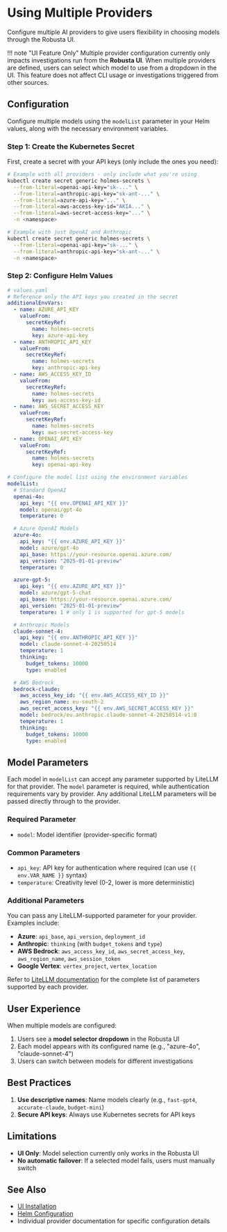 # Using Multiple Providers

Configure multiple AI providers to give users flexibility in choosing models through the Robusta UI.

!!! note "UI Feature Only"
    Multiple provider configuration currently only impacts investigations run from the **Robusta UI**. When multiple providers are defined, users can select which model to use from a dropdown in the UI. This feature does not affect CLI usage or investigations triggered from other sources.

## Configuration

Configure multiple models using the `modelList` parameter in your Helm values, along with the necessary environment variables.

### Step 1: Create the Kubernetes Secret

First, create a secret with your API keys (only include the ones you need):

```bash
# Example with all providers - only include what you're using
kubectl create secret generic holmes-secrets \
  --from-literal=openai-api-key="sk-..." \
  --from-literal=anthropic-api-key="sk-ant-..." \
  --from-literal=azure-api-key="..." \
  --from-literal=aws-access-key-id="AKIA..." \
  --from-literal=aws-secret-access-key="..." \
  -n <namespace>

# Example with just OpenAI and Anthropic
kubectl create secret generic holmes-secrets \
  --from-literal=openai-api-key="sk-..." \
  --from-literal=anthropic-api-key="sk-ant-..." \
  -n <namespace>
```

### Step 2: Configure Helm Values

```yaml
# values.yaml
# Reference only the API keys you created in the secret
additionalEnvVars:
  - name: AZURE_API_KEY
    valueFrom:
      secretKeyRef:
        name: holmes-secrets
        key: azure-api-key
  - name: ANTHROPIC_API_KEY
    valueFrom:
      secretKeyRef:
        name: holmes-secrets
        key: anthropic-api-key
  - name: AWS_ACCESS_KEY_ID
    valueFrom:
      secretKeyRef:
        name: holmes-secrets
        key: aws-access-key-id
  - name: AWS_SECRET_ACCESS_KEY
    valueFrom:
      secretKeyRef:
        name: holmes-secrets
        key: aws-secret-access-key
  - name: OPENAI_API_KEY
    valueFrom:
      secretKeyRef:
        name: holmes-secrets
        key: openai-api-key

# Configure the model list using the environment variables
modelList:
  # Standard OpenAI
  openai-4o:
    api_key: "{{ env.OPENAI_API_KEY }}"
    model: openai/gpt-4o
    temperature: 0

  # Azure OpenAI Models
  azure-4o:
    api_key: "{{ env.AZURE_API_KEY }}"
    model: azure/gpt-4o
    api_base: https://your-resource.openai.azure.com/
    api_version: "2025-01-01-preview"
    temperature: 0

  azure-gpt-5:
    api_key: "{{ env.AZURE_API_KEY }}"
    model: azure/gpt-5-chat
    api_base: https://your-resource.openai.azure.com/
    api_version: "2025-01-01-preview"
    temperature: 1 # only 1 is supported for gpt-5 models

  # Anthropic Models
  claude-sonnet-4:
    api_key: "{{ env.ANTHROPIC_API_KEY }}"
    model: claude-sonnet-4-20250514
    temperature: 1
    thinking:
      budget_tokens: 10000
      type: enabled

  # AWS Bedrock
  bedrock-claude:
    aws_access_key_id: "{{ env.AWS_ACCESS_KEY_ID }}"
    aws_region_name: eu-south-2
    aws_secret_access_key: "{{ env.AWS_SECRET_ACCESS_KEY }}"
    model: bedrock/eu.anthropic.claude-sonnet-4-20250514-v1:0
    temperature: 1
    thinking:
      budget_tokens: 10000
      type: enabled
```


## Model Parameters

Each model in `modelList` can accept any parameter supported by LiteLLM for that provider. The `model` parameter is required, while authentication requirements vary by provider. Any additional LiteLLM parameters will be passed directly through to the provider.

### Required Parameter
- `model`: Model identifier (provider-specific format)

### Common Parameters
- `api_key`: API key for authentication where required (can use `{{ env.VAR_NAME }}` syntax)
- `temperature`: Creativity level (0-2, lower is more deterministic)

### Additional Parameters

You can pass any LiteLLM-supported parameter for your provider. Examples include:

- **Azure**: `api_base`, `api_version`, `deployment_id`
- **Anthropic**: `thinking` (with `budget_tokens` and `type`)
- **AWS Bedrock**: `aws_access_key_id`, `aws_secret_access_key`, `aws_region_name`, `aws_session_token`
- **Google Vertex**: `vertex_project`, `vertex_location`

Refer to [LiteLLM documentation](https://docs.litellm.ai/docs/providers) for the complete list of parameters supported by each provider.

## User Experience

When multiple models are configured:

1. Users see a **model selector dropdown** in the Robusta UI
2. Each model appears with its configured name (e.g., "azure-4o", "claude-sonnet-4")
3. Users can switch between models for different investigations

## Best Practices

1. **Use descriptive names**: Name models clearly (e.g., `fast-gpt4`, `accurate-claude`, `budget-mini`)
2. **Secure API keys**: Always use Kubernetes secrets for API keys

## Limitations

- **UI Only**: Model selection currently only works in the Robusta UI
- **No automatic failover**: If a selected model fails, users must manually switch

## See Also

- [UI Installation](../installation/ui-installation.md)
- [Helm Configuration](../reference/helm-configuration.md)
- Individual provider documentation for specific configuration details
